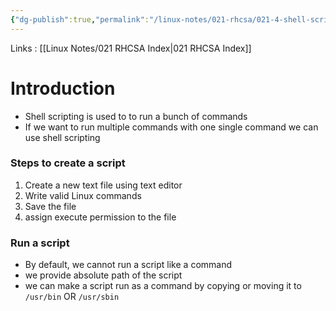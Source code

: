 ```yaml
---
{"dg-publish":true,"permalink":"/linux-notes/021-rhcsa/021-4-shell-scripting/021-4-1-shell-scripting/"}
---
```


Links : [[Linux Notes/021 RHCSA Index\|021 RHCSA Index]]

# Introduction 

- Shell scripting is used to to run a bunch of commands
- If we want to run multiple commands with one single command we can use shell scripting

### Steps to create a script

1. Create a new text file using text editor
2. Write valid Linux commands 
3. Save the file
4. assign execute permission to the file


### Run a script

- By default, we cannot run a script like a command
- we provide absolute path of the script
- we can make a script run as a command by copying or moving it to `/usr/bin` OR `/usr/sbin`